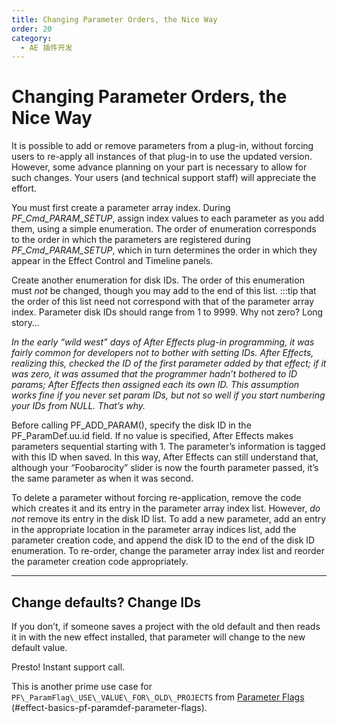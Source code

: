 ```yaml
---
title: Changing Parameter Orders, the Nice Way
order: 20
category:
  - AE 插件开发
---
```


# Changing Parameter Orders, the Nice Way

It is possible to add or remove parameters from a plug-in, without forcing users to re-apply all instances of that plug-in to use the updated version. However, some advance planning on your part is necessary to allow for such changes. Your users (and technical support staff) will appreciate the effort.

You must first create a parameter array index. During _PF_Cmd_PARAM_SETUP_, assign index values to each parameter as you add them, using a simple enumeration. The order of enumeration corresponds to the order in which the parameters are registered during _PF_Cmd_PARAM_SETUP_, which in turn determines the order in which they appear in the Effect Control and Timeline panels.

Create another enumeration for disk IDs. The order of this enumeration must _not_ be changed, though you may add to the end of this list. :::tip that the order of this list need not correspond with that of the parameter array index. Parameter disk IDs should range from 1 to 9999. Why not zero? Long story…

_In the early “wild west” days of After Effects plug-in programming, it was fairly common for developers not to bother with setting IDs. After Effects, realizing this, checked the ID of the first parameter added by that effect; if it was zero, it was assumed that the programmer hadn’t bothered to ID params; After Effects then assigned each its own ID. This assumption works fine if you never set param IDs, but not so well if you start numbering your IDs from NULL. That’s why._

Before calling PF_ADD_PARAM(), specify the disk ID in the PF_ParamDef.uu.id field. If no value is specified, After Effects makes parameters sequential starting with 1. The parameter’s information is tagged with this ID when saved. In this way, After Effects can still understand that, although your “Foobarocity” slider is now the fourth parameter passed, it’s the same parameter as when it was second.

To delete a parameter without forcing re-application, remove the code which creates it and its entry in the parameter array index list. However, _do not_ remove its entry in the disk ID list. To add a new parameter, add an entry in the appropriate location in the parameter array indices list, add the parameter creation code, and append the disk ID to the end of the disk ID enumeration. To re-order, change the parameter array index list and reorder the parameter creation code appropriately.

---

## Change defaults? Change IDs

If you don’t, if someone saves a project with the old default and then reads it in with the new effect installed, that parameter will change to the new default value.

Presto! Instant support call.

This is another prime use case for `PF\_ParamFlag\_USE\_VALUE\_FOR\_OLD\_PROJECTS` from [Parameter Flags](../effect-basics/PF_ParamDef.html) (#effect-basics-pf-paramdef-parameter-flags).

